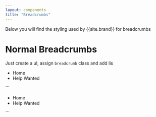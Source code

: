 ```yaml
---
layout: components
title: "Breadcrumbs"
---
```


<p>Below you will find the styling used by {{site.brand}} for breadcrumbs</p>

# Normal Breadcrumbs
Just create a ul, assign `breadcrumb` class and add lis

<ul class="breadcrumbs">
  <li><a>Home</a></li>
  <li>Help Wanted</li>
</ul>
```
<ul class="breadcrumbs">
  <li><a>Home</a></li>
  <li>Help Wanted</li>
</ul>
```
